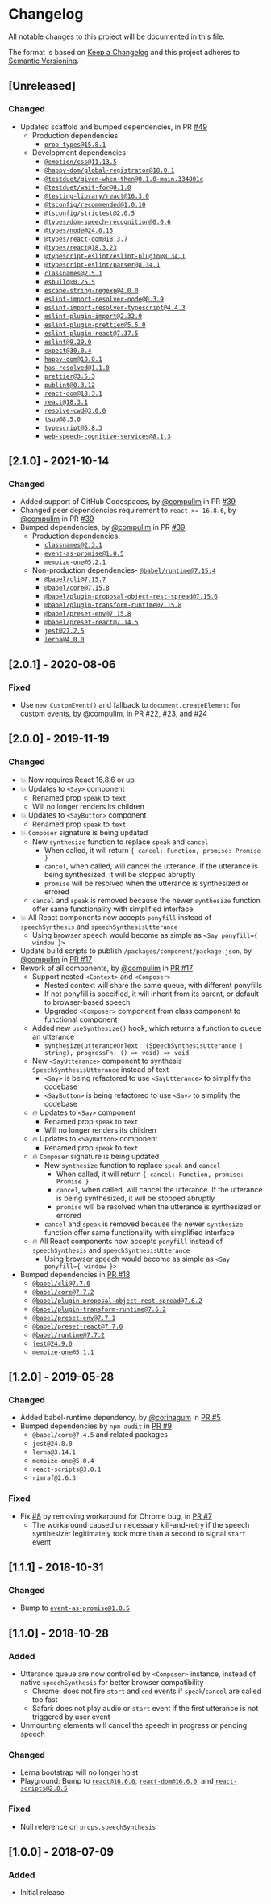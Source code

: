 # Changelog

All notable changes to this project will be documented in this file.

The format is based on [Keep a Changelog](http://keepachangelog.com/en/1.0.0/)
and this project adheres to [Semantic Versioning](http://semver.org/spec/v2.0.0.html).

## [Unreleased]

### Changed

- Updated scaffold and bumped dependencies, in PR [#49](https://github.com/compulim/react-say/pull/49)
  - Production dependencies
    - [`prop-types@15.8.1`](https://npmjs.com/package/prop-types/)
  - Development dependencies
    - [`@emotion/css@11.13.5`](https://npmjs.com/package/@emotion/css/)
    - [`@happy-dom/global-registrator@18.0.1`](https://npmjs.com/package/@happy-dom/global-registrator/)
    - [`@testduet/given-when-then@0.1.0-main.334801c`](https://npmjs.com/package/@testduet/given-when-then/)
    - [`@testduet/wait-for@0.1.0`](https://npmjs.com/package/@testduet/wait-for/)
    - [`@testing-library/react@16.3.0`](https://npmjs.com/package/@testing-library/react/)
    - [`@tsconfig/recommended@1.0.10`](https://npmjs.com/package/@tsconfig/recommended/)
    - [`@tsconfig/strictest@2.0.5`](https://npmjs.com/package/@tsconfig/strictest/)
    - [`@types/dom-speech-recognition@0.0.6`](https://npmjs.com/package/@types/dom-speech-recognition/)
    - [`@types/node@24.0.15`](https://npmjs.com/package/@types/node/)
    - [`@types/react-dom@18.3.7`](https://npmjs.com/package/@types/react-dom/)
    - [`@types/react@18.3.23`](https://npmjs.com/package/@types/react/)
    - [`@typescript-eslint/eslint-plugin@8.34.1`](https://npmjs.com/package/@typescript-eslint/eslint-plugin/)
    - [`@typescript-eslint/parser@8.34.1`](https://npmjs.com/package/@typescript-eslint/parser/)
    - [`classnames@2.5.1`](https://npmjs.com/package/classnames/)
    - [`esbuild@0.25.5`](https://npmjs.com/package/esbuild/)
    - [`escape-string-regexp@4.0.0`](https://npmjs.com/package/escape-string-regexp/)
    - [`eslint-import-resolver-node@0.3.9`](https://npmjs.com/package/eslint-import-resolver-node/)
    - [`eslint-import-resolver-typescript@4.4.3`](https://npmjs.com/package/eslint-import-resolver-typescript/)
    - [`eslint-plugin-import@2.32.0`](https://npmjs.com/package/eslint-plugin-import/)
    - [`eslint-plugin-prettier@5.5.0`](https://npmjs.com/package/eslint-plugin-prettier/)
    - [`eslint-plugin-react@7.37.5`](https://npmjs.com/package/eslint-plugin-react/)
    - [`eslint@9.29.0`](https://npmjs.com/package/eslint/)
    - [`expect@30.0.4`](https://npmjs.com/package/expect/)
    - [`happy-dom@18.0.1`](https://npmjs.com/package/happy-dom/)
    - [`has-resolved@1.1.0`](https://npmjs.com/package/has-resolved/)
    - [`prettier@3.5.3`](https://npmjs.com/package/prettier/)
    - [`publint@0.3.12`](https://npmjs.com/package/publint/)
    - [`react-dom@18.3.1`](https://npmjs.com/package/react-dom/)
    - [`react@18.3.1`](https://npmjs.com/package/react/)
    - [`resolve-cwd@3.0.0`](https://npmjs.com/package/resolve-cwd/)
    - [`tsup@8.5.0`](https://npmjs.com/package/tsup/)
    - [`typescript@5.8.3`](https://npmjs.com/package/typescript/)
    - [`web-speech-cognitive-services@8.1.3`](https://npmjs.com/package/web-speech-cognitive-services/)

## [2.1.0] - 2021-10-14

### Changed

- Added support of GitHub Codespaces, by [@compulim](https://github.com/compulim) in PR [#39](https://github.com/compulim/react-say/pull/39)
- Changed peer dependencies requirement to `react >= 16.8.6`, by [@compulim](https://github.com/compulim) in PR [#39](https://github.com/compulim/react-say/pull/39)
- Bumped dependencies, by [@compulim](https://github.com/compulim) in PR [#39](https://github.com/compulim/react-say/pull/39)
  - Production dependencies
    - [`classnames@2.3.1`](https://npmjs.com/package/classnames)
    - [`event-as-promise@1.0.5`](https://npmjs.com/package/event-as-promise)
    - [`memoize-one@5.2.1`](https://npmjs.com/package/memoize-one)
  - Non-production dependencies- [`@babel/runtime@7.15.4`](https://npmjs.com/package/@babel/runtime)
    - [`@babel/cli@7.15.7`](https://npmjs.com/package/@babel/cli)
    - [`@babel/core@7.15.8`](https://npmjs.com/package/@babel/core)
    - [`@babel/plugin-proposal-object-rest-spread@7.15.6`](https://npmjs.com/package/@babel/plugin-proposal-object-rest-spread)
    - [`@babel/plugin-transform-runtime@7.15.8`](https://npmjs.com/package/@babel/plugin-transform-runtime)
    - [`@babel/preset-env@7.15.8`](https://npmjs.com/package/@babel/preset-env)
    - [`@babel/preset-react@7.14.5`](https://npmjs.com/package/@babel/preset-react)
    - [`jest@27.2.5`](https://npmjs.com/package/jest)
    - [`lerna@4.0.0`](https://npmjs.com/package/lerna)

## [2.0.1] - 2020-08-06

### Fixed

- Use `new CustomEvent()` and fallback to `document.createElement` for custom events, by [@compulim](https://github.com/compulim), in PR [#22](https://github.com/compulim/react-say/pull/22), [#23](https://github.com/compulim/react-say/pull/23), and [#24](https://github.com/compulim/react-say/pull/24)

## [2.0.0] - 2019-11-19

### Changed

- 💥 Now requires React 16.8.6 or up
- 💥 Updates to `<Say>` component
  - Renamed prop `speak` to `text`
  - Will no longer renders its children
- 💥 Updates to `<SayButton>` component
  - Renamed prop `speak` to `text`
- 💥 `Composer` signature is being updated
  - New `synthesize` function to replace `speak` and `cancel`
    - When called, it will return `{ cancel: Function, promise: Promise }`
    - `cancel`, when called, will cancel the utterance. If the utterance is being synthesized, it will be stopped abruptly
    - `promise` will be resolved when the utterance is synthesized or errored
  - `cancel` and `speak` is removed because the newer `synthesize` function offer same functionality with simplified interface
- 💥 All React components now accepts `ponyfill` instead of `speechSynthesis` and `speechSynthesisUtterance`
  - Using browser speech would become as simple as `<Say ponyfill={ window }>`
- Update build scripts to publish `/packages/component/package.json`, by [@compulim](https://github.com/compulim) in [PR #17](https://github.com/compulim/react-say/pull/17)
- Rework of all components, by [@compulim](https://github.com/compulim) in [PR #17](https://github.com/compulim/react-say/pull/17)
  - Support nested `<Context>` and `<Composer>`
    - Nested context will share the same queue, with different ponyfills
    - If not ponyfill is specified, it will inherit from its parent, or default to browser-based speech
    - Upgraded `<Composer>` component from class component to functional component
  - Added new `useSynthesize()` hook, which returns a function to queue an utterance
    - `synthesize(utteranceOrText: (SpeechSynthesisUtterance | string), progressFn: () => void) => void`
  - New `<SayUtterance>` component to synthesis `SpeechSynthesisUtterance` instead of text
    - `<Say>` is being refactored to use `<SayUtterance>` to simplify the codebase
    - `<SayButton>` is being refactored to use `<Say>` to simplify the codebase
  - 🔥 Updates to `<Say>` component
    - Renamed prop `speak` to `text`
    - Will no longer renders its children
  - 🔥 Updates to `<SayButton>` component
    - Renamed prop `speak` to `text`
  - 🔥 `Composer` signature is being updated
    - New `synthesize` function to replace `speak` and `cancel`
      - When called, it will return `{ cancel: Function, promise: Promise }`
      - `cancel`, when called, will cancel the utterance. If the utterance is being synthesized, it will be stopped abruptly
      - `promise` will be resolved when the utterance is synthesized or errored
    - `cancel` and `speak` is removed because the newer `synthesize` function offer same functionality with simplified interface
  - 🔥 All React components now accepts `ponyfill` instead of `speechSynthesis` and `speechSynthesisUtterance`
    - Using browser speech would become as simple as `<Say ponyfill={ window }>`
- Bumped dependencies in [PR #18](https://github.com/compulim/react-say/pull/18)
  - [`@babel/cli@7.7.0`](https://npmjs.com/package/@babel/cli)
  - [`@babel/core@7.7.2`](https://npmjs.com/package/@babel/core)
  - [`@babel/plugin-proposal-object-rest-spread@7.6.2`](https://npmjs.com/package/@babel/plugin-proposal-object-rest-spread)
  - [`@babel/plugin-transform-runtime@7.6.2`](https://npmjs.com/package/@babel/plugin-transform-runtime)
  - [`@babel/preset-env@7.7.1`](https://npmjs.com/package/@babel/preset-env)
  - [`@babel/preset-react@7.7.0`](https://npmjs.com/package/@babel/preset-react)
  - [`@babel/runtime@7.7.2`](https://npmjs.com/package/@babel/runtime)
  - [`jest@24.9.0`](https://npmjs.com/package/jest)
  - [`memoize-one@5.1.1`](https://npmjs.com/package/memoize-one)

## [1.2.0] - 2019-05-28

### Changed

- Added babel-runtime dependency, by [@corinagum](https://github.com/corinagum) in [PR #5](https://github.com/compulim/react-say/pull/5)
- Bumped dependencies by `npm audit` in [PR #9](https://github.com/compulim/react-say/pull/9)
  - `@babel/core@7.4.5` and related packages
  - `jest@24.8.0`
  - `lerna@3.14.1`
  - `memoize-one@5.0.4`
  - `react-scripts@3.0.1`
  - `rimraf@2.6.3`

### Fixed

- Fix [#8](https://github.com/compulim/react-say/issues/8) by removing workaround for Chrome bug, in [PR #7](https://github.com/compulim/react-say/pull/7)
  - The workaround caused unnecessary kill-and-retry if the speech synthesizer legitimately took more than a second to signal `start` event

## [1.1.1] - 2018-10-31

### Changed

- Bump to [`event-as-promise@1.0.5`](https://npmjs.com/package/event-as-promise/v/1.0.5)

## [1.1.0] - 2018-10-28

### Added

- Utterance queue are now controlled by `<Composer>` instance, instead of native `speechSynthesis` for better browser compatibility
  - Chrome: does not fire `start` and `end` events if `speak`/`cancel` are called too fast
  - Safari: does not play audio or `start` event if the first utterance is not triggered by user event
- Unmounting elements will cancel the speech in progress or pending speech

### Changed

- Lerna bootstrap will no longer hoist
- Playground: Bump to [`react@16.6.0`](https://npmjs.com/package/react/v/16.6.0), [`react-dom@16.6.0`](https://npmjs.com/package/react-dom/v/16.6.0), and [`react-scripts@2.0.5`](https://npmjs.com/package/react-scripts/v/2.0.5)

### Fixed

- Null reference on `props.speechSynthesis`

## [1.0.0] - 2018-07-09

### Added

- Initial release
